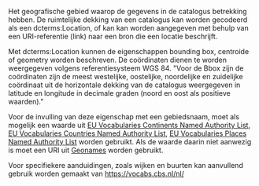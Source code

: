 Het geografische gebied waarop de gegevens in de catalogus betrekking hebben. De ruimtelijke dekking van een catalogus kan worden gecodeerd als een dcterms:Location, of kan kan worden aangegeven met behulp van een URI-referentie (link) naar een bron die een locatie beschrijft.

Met dcterms:Location kunnen de eigenschappen bounding box, centroide of geometry worden beschreven. De coördinaten dienen te worden weergegeven volgens referentiesysteem WGS 84.
"Voor de Bbox zijn de coördinaten zijn de meest westelijke, oostelijke, noordelijke en zuidelijke coördinaat uit de horizontale dekking van de catalogus weergegeven in latitude en longitude in decimale graden (noord en oost als positieve waarden)."


Voor de invulling van deze eigenschap met een gebiedsnaam, moet als mogelijk een waarde uit <a href='http://publications.europa.eu/resource/authority/continent/' target='_blank'>EU Vocabularies Continents Named Authority List</a>, <a href='http://publications.europa.eu/resource/authority/country' target='_blank'>EU Vocabularies Countries Named Authority List</a>, <a href='http://publications.europa.eu/resource/authority/place/' target='_blank'>EU Vocabularies Places Named Authority List</a> worden gebruikt. Als de waarde daarin niet aanwezig is moet een URI uit <a href='http://www.geonames.org/' target='_blank'>Geonames</a> worden gebruikt. 

Voor specifiekere aanduidingen, zoals wijken en buurten kan aanvullend gebruik worden gemaakt van  <a href='https://vocabs.cbs.nl/nl/' target='_blank'>https://vocabs.cbs.nl/nl/</a> 
